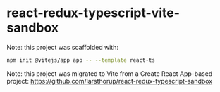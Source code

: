 # react-redux-typescript-vite-sandbox


Note: this project was scaffolded with:

```bash
npm init @vitejs/app app -- --template react-ts
```

Note: this project was migrated to Vite from a Create React App-based project: https://github.com/larsthorup/react-redux-typescript-sandbox